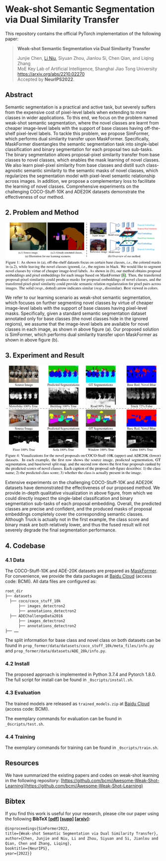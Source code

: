 # Weak-shot Semantic Segmentation via Dual Similarity Transfer

This repository contains the official PyTorch implementation of the following paper:

> **Weak-shot Semantic Segmentation via Dual Similarity Transfer**<br>
>
> Junjie Chen, [Li Niu](http://bcmi.sjtu.edu.cn/home/niuli/), Siyuan Zhou, Jianlou Si, Chen Qian, and Liqing Zhang<br>MoE Key Lab of Artificial Intelligence, Shanghai Jiao Tong University<br>
> https://arxiv.org/abs/2210.02270 <br> Accepted by **NeurIPS2022**.

## Abstract
Semantic segmentation is a practical and active task, but severely suffers from the expensive cost of pixel-level labels when extending to more classes in wider applications.
To this end, we focus on the problem named weak-shot semantic segmentation, where the novel classes are learnt from cheaper image-level labels with the support of base classes having off-the-shelf pixel-level labels.
To tackle this problem, we propose SimFormer, which performs dual similarity transfer upon MaskFormer.
Specifically, MaskFormer disentangles the semantic segmentation task into single-label classification and binary segmentation for each proposal two sub-tasks.
The binary segmentation allows proposal-pixel similarity transfer from base classes to novel classes, which enables the mask learning of novel classes.
We also learn pixel-pixel similarity from base classes and distill such class-agnostic semantic similarity to the semantic masks of novel classes, which regularizes the segmentation model with pixel-level semantic relationship across images.
In addition, we propose a complementary loss to facilitate the learning of novel classes.
Comprehensive experiments on the challenging COCO-Stuff-10K and ADE20K datasets demonstrate the effectiveness of our method.

## 2. Problem and Method
<div align="center">
  <img src='figs/overview.png' align="center" width=600>
</div>

We refer to our learning scenario as weak-shot semantic segmentation, which focuses on further segmenting novel classes by virtue of cheaper image-level labels with the support of base classes having pixel-level masks. 
Specifically, given a standard semantic segmentation dataset annotated only for base classes (the novel classes hide in the ignored regions), we assume that the image-level  labels are available for novel classes in each image, as shown in above figure (a).
Our proposed solution is SimFormer, which performs dual similarity transfer upon MaskFormer as shown in above figure (b).


## 3. Experiment and Result
<div align="center">
  <img src='figs/viz.png' align="center" width=600>
</div>

Extensive experiments on the challenging COCO-Stuff-10K and ADE20K datasets have demonstrated the effectiveness of our proposed method.
We provide in-depth qualitative visualization in above figure, from which we could directly inspect the single-label classification and binary segmentation sub-tasks of each proposal embedding. 
Overall, the predicted classes are precise and confident, and the produced masks of proposal embeddings completely cover the corresponding semantic classes. 
Although Truck is actually not in the first example, the class score and binary mask are both relatively lower, and thus the fused result will not severely degrade the final segmentation performance.


## 4. Codebase

### 4.1 Data
The COCO-Stuff-10K and ADE-20K datasets are prepared as [MaskFormer](https://github.com/facebookresearch/MaskFormer).
For convenience, we provide the data packages at [Baidu Cloud](https://pan.baidu.com/s/1brIra88FOdsaV0kLCfph2Q?pwd=BCMI) (access code: BCMI).
All data files are configured as:

  ```
 root_dir
  ├── datasets
    ├── coco/coco_stuff_10k
        ├── images_detectron2
        ├── annotations_detectron2
    ├── ADEChallengeData2016
        ├── images_detectron2
        ├── annotations_detectron2
├── ……
  ```

The split information for base class and novel class on both datasets can be found in `prop_former/data/datasets/coco_stuff_10k/meta_files/info.py` and `prop_former/data/datasets/ADE_20k/info.py`.

### 4.2 Install 
The proposed approach is implemented in Python 3.7.4 and Pytorch 1.8.0.
The full script for install can be found in `_0scripts/install.sh`.

### 4.3 Evaluation
The trained models are released as `trained_models.zip` at [Baidu Cloud](https://pan.baidu.com/s/1brIra88FOdsaV0kLCfph2Q?pwd=BCMI) (access code: BCMI).

The exemplary commands for evaluation can be found in `_0scripts/test.sh`.

### 4.4 Training
The exemplary commands for training can be found in `_0scripts/train.sh`.

## Resources

We have summarized the existing papers and codes on weak-shot learning in the following repository:
[https://github.com/bcmi/Awesome-Weak-Shot-Learning](https://github.com/bcmi/Awesome-Weak-Shot-Learning)

## Bibtex
If you find this work is useful for your research, please cite our paper using the following **BibTeX  [[pdf]()] [[supp](https://arxiv.org/abs/2210.02270)] [[arxiv](https://arxiv.org/abs/2210.02270)]:**

```
@inproceedings{SimFormer2022,
title={Weak-shot Semantic Segmentation via Dual Similarity Transfer},
author={Chen, Junjie and Niu, Li and Zhou, Siyuan and Si, Jianlou and Qian, Chen and Zhang, Liqing},
booktitle={NeurIPS},
year={2022}}
```

